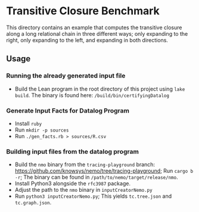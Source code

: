 # Transitive Closure Benchmark

This directory contains an example that computes the transitive closure along a long relational chain 
in three different ways; only expanding to the right, only expanding to the left, and expanding in both directions.

## Usage

### Running the already generated input file 

- Build the Lean program in the root directory of this project using `lake build`. The binary is found here: `/build/bin/certifyingDatalog`

### Generate Input Facts for Datalog Program 

- Install `ruby`
- Run `mkdir -p sources`
- Run `./gen_facts.rb > sources/R.csv`

### Building input files from the datalog program 

- Build the `nmo` binary from the `tracing-playground` branch: <https://github.com/knowsys/nemo/tree/tracing-playground>; Run `cargo b -r`; The binary can be found in `/path/to/nemo/target/release/nmo`.
- Install Python3 alongside the `rfc3987` package.
- Adjust the path to the `nmo` binary in `inputCreatorNemo.py`
- Run `python3 inputCreatorNemo.py`; This yields `tc.tree.json` and `tc.graph.json`.

